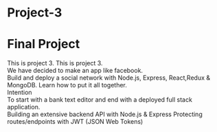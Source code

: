 # Project-3
# Final Project
 This is  project 3.	This is  project 3.<br> We have decided to make an app like facebook.
 <br>Build and deploy a social network with Node.js, Express, React,Redux & MongoDB. Learn how to put it all together.<br>
 Intention<br>To start with a bank text editor and end with a deployed full stack application.<br>
 Building an extensive backend API with Node.js & Express
Protecting routes/endpoints with JWT (JSON Web Tokens)
 <br>
 <br>
<br>
 <br>
 <br>
<br>
<br>
<br>
<br>
<br>
<br>
